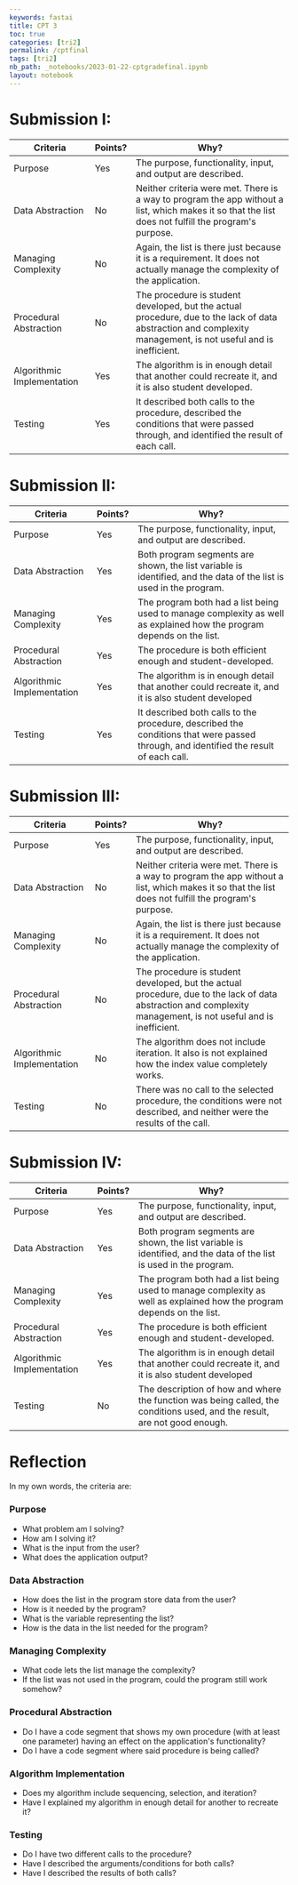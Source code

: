 ```yaml
---
keywords: fastai
title: CPT 3
toc: true
categories: [tri2]
permalink: /cptfinal
tags: [tri2]
nb_path: _notebooks/2023-01-22-cptgradefinal.ipynb
layout: notebook
---
```


<!--
#################################################
### THIS FILE WAS AUTOGENERATED! DO NOT EDIT! ###
#################################################
# file to edit: _notebooks/2023-01-22-cptgradefinal.ipynb
-->

<div class="container" id="notebook-container">
        
<div class="cell border-box-sizing text_cell rendered"><div class="inner_cell">
<div class="text_cell_render border-box-sizing rendered_html">
<h1 id="Submission-I:">Submission I:<a class="anchor-link" href="#Submission-I:"> </a></h1><table>
<thead><tr>
<th>Criteria</th>
<th>Points?</th>
<th>Why?</th>
</tr>
</thead>
<tbody>
<tr>
<td>Purpose</td>
<td>Yes</td>
<td>The purpose, functionality, input, and output are described.</td>
</tr>
<tr>
<td>Data Abstraction</td>
<td>No</td>
<td>Neither criteria were met. There is a way to program the app without a list, which makes it so that the list does not fulfill the program's purpose.</td>
</tr>
<tr>
<td>Managing Complexity</td>
<td>No</td>
<td>Again, the list is there just because it is a requirement. It does not actually manage the complexity of the application.</td>
</tr>
<tr>
<td>Procedural Abstraction</td>
<td>No</td>
<td>The procedure is student developed, but the actual procedure, due to the lack of data abstraction and complexity management, is not useful and is inefficient.</td>
</tr>
<tr>
<td>Algorithmic Implementation</td>
<td>Yes</td>
<td>The algorithm is in enough detail that another could recreate it, and it is also student developed.</td>
</tr>
<tr>
<td>Testing</td>
<td>Yes</td>
<td>It described both calls to the procedure, described the conditions that were passed through, and identified the result of each call.</td>
</tr>
</tbody>
</table>
<h1 id="Submission-II:">Submission II:<a class="anchor-link" href="#Submission-II:"> </a></h1><table>
<thead><tr>
<th>Criteria</th>
<th>Points?</th>
<th>Why?</th>
</tr>
</thead>
<tbody>
<tr>
<td>Purpose</td>
<td>Yes</td>
<td>The purpose, functionality, input, and output are described.</td>
</tr>
<tr>
<td>Data Abstraction</td>
<td>Yes</td>
<td>Both program segments are shown, the list variable is identified, and the data of the list is used in the program.</td>
</tr>
<tr>
<td>Managing Complexity</td>
<td>Yes</td>
<td>The program both had a list being used to manage complexity as well as explained how the program depends on the list.</td>
</tr>
<tr>
<td>Procedural Abstraction</td>
<td>Yes</td>
<td>The procedure is both efficient enough and student-developed.</td>
</tr>
<tr>
<td>Algorithmic Implementation</td>
<td>Yes</td>
<td>The algorithm is in enough detail that another could recreate it, and it is also student developed</td>
</tr>
<tr>
<td>Testing</td>
<td>Yes</td>
<td>It described both calls to the procedure, described the conditions that were passed through, and identified the result of each call.</td>
</tr>
</tbody>
</table>
<h1 id="Submission-III:">Submission III:<a class="anchor-link" href="#Submission-III:"> </a></h1><table>
<thead><tr>
<th>Criteria</th>
<th>Points?</th>
<th>Why?</th>
</tr>
</thead>
<tbody>
<tr>
<td>Purpose</td>
<td>Yes</td>
<td>The purpose, functionality, input, and output are described.</td>
</tr>
<tr>
<td>Data Abstraction</td>
<td>No</td>
<td>Neither criteria were met. There is a way to program the app without a list, which makes it so that the list does not fulfill the program's purpose.</td>
</tr>
<tr>
<td>Managing Complexity</td>
<td>No</td>
<td>Again, the list is there just because it is a requirement. It does not actually manage the complexity of the application.</td>
</tr>
<tr>
<td>Procedural Abstraction</td>
<td>No</td>
<td>The procedure is student developed, but the actual procedure, due to the lack of data abstraction and complexity management, is not useful and is inefficient.</td>
</tr>
<tr>
<td>Algorithmic Implementation</td>
<td>No</td>
<td>The algorithm does not include iteration. It also is not explained how the index value completely works.</td>
</tr>
<tr>
<td>Testing</td>
<td>No</td>
<td>There was no call to the selected procedure, the conditions were not described, and neither were the results of the call.</td>
</tr>
</tbody>
</table>
<h1 id="Submission-IV:">Submission IV:<a class="anchor-link" href="#Submission-IV:"> </a></h1><table>
<thead><tr>
<th>Criteria</th>
<th>Points?</th>
<th>Why?</th>
</tr>
</thead>
<tbody>
<tr>
<td>Purpose</td>
<td>Yes</td>
<td>The purpose, functionality, input, and output are described.</td>
</tr>
<tr>
<td>Data Abstraction</td>
<td>Yes</td>
<td>Both program segments are shown, the list variable is identified, and the data of the list is used in the program.</td>
</tr>
<tr>
<td>Managing Complexity</td>
<td>Yes</td>
<td>The program both had a list being used to manage complexity as well as explained how the program depends on the list.</td>
</tr>
<tr>
<td>Procedural Abstraction</td>
<td>Yes</td>
<td>The procedure is both efficient enough and student-developed.</td>
</tr>
<tr>
<td>Algorithmic Implementation</td>
<td>Yes</td>
<td>The algorithm is in enough detail that another could recreate it, and it is also student developed</td>
</tr>
<tr>
<td>Testing</td>
<td>No</td>
<td>The description of how and where the function was being called, the conditions used, and the result, are not good enough.</td>
</tr>
</tbody>
</table>
<h1 id="Reflection">Reflection<a class="anchor-link" href="#Reflection"> </a></h1><p>In my own words, the criteria are:</p>
<h3 id="Purpose">Purpose<a class="anchor-link" href="#Purpose"> </a></h3><ul>
<li>What problem am I solving?</li>
<li>How am I solving it?</li>
<li>What is the input from the user?</li>
<li>What does the application output?</li>
</ul>
<h3 id="Data-Abstraction">Data Abstraction<a class="anchor-link" href="#Data-Abstraction"> </a></h3><ul>
<li>How does the list in the program store data from the user? </li>
<li>How is it needed by the program? </li>
<li>What is the variable representing the list?</li>
<li>How is the data in the list needed for the program?</li>
</ul>
<h3 id="Managing-Complexity">Managing Complexity<a class="anchor-link" href="#Managing-Complexity"> </a></h3><ul>
<li>What code lets the list manage the complexity?</li>
<li>If the list was not used in the program, could the program still work somehow?</li>
</ul>
<h3 id="Procedural-Abstraction">Procedural Abstraction<a class="anchor-link" href="#Procedural-Abstraction"> </a></h3><ul>
<li>Do I have a code segment that shows my own procedure (with at least one parameter) having an effect on the application's functionality?</li>
<li>Do I have a code segment where said procedure is being called?</li>
</ul>
<h3 id="Algorithm-Implementation">Algorithm Implementation<a class="anchor-link" href="#Algorithm-Implementation"> </a></h3><ul>
<li>Does my algorithm include sequencing, selection, and iteration?</li>
<li>Have I explained my algorithm in enough detail for another to recreate it?</li>
</ul>
<h3 id="Testing">Testing<a class="anchor-link" href="#Testing"> </a></h3><ul>
<li>Do I have two different calls to the procedure?</li>
<li>Have I described the arguments/conditions for both calls?</li>
<li>Have I described the results of both calls?</li>
</ul>

</div>
</div>
</div>
</div>
 

